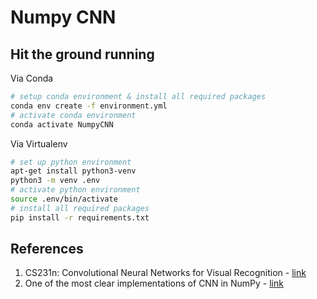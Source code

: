 # Numpy CNN

## Hit the ground running

Via Conda
```sh
# setup conda environment & install all required packages
conda env create -f environment.yml
# activate conda environment
conda activate NumpyCNN
```

Via Virtualenv
```sh
# set up python environment
apt-get install python3-venv
python3 -m venv .env
# activate python environment
source .env/bin/activate
# install all required packages
pip install -r requirements.txt
```

## References

1. CS231n: Convolutional Neural Networks for Visual Recognition - [link][1]
2. One of the most clear implementations of CNN in NumPy - [link][2]

[1]: http://cs231n.stanford.edu/
[2]: https://github.com/lpraat/numpyCNN
